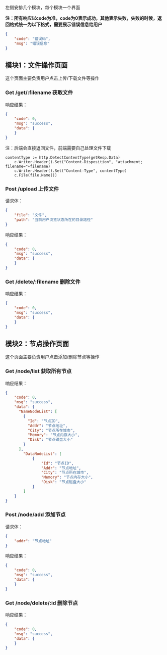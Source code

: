 左侧安排几个模块，每个模块一个界面

**注：所有响应以code为准，code为0表示成功，其他表示失败，失败的时候，返回格式统一为以下格式，需要展示错误信息给用户**
```json
{
    "code": "错误码",
    "msg": "错误信息"
}
```
## 模块1：文件操作页面
这个页面主要负责用户点击上传/下载文件等操作
### Get /get/:filename 获取文件
响应结果：
```json
{
    "code": 0,
    "msg": "success",
    "data": {
    }
}
```
注：后端会直接返回文件，前端需要自己处理文件下载
```
contentType := http.DetectContentType(getResp.Data)
	c.Writer.Header().Set("Content-Disposition", "attachment; filename="+filename)
	c.Writer.Header().Set("Content-Type", contentType)
	c.File(file.Name())
```

### Post /upload 上传文件
请求体：
```json
{
    "file": "文件",
    "path": "当前用户浏览状态所在的目录路径"
}
```
响应结果：
```json
{
    "code": 0,
    "msg": "success",
    "data": {
    }
}
```

### Get /delete/:filename 删除文件
响应结果：
```json
{
    "code": 0,
    "msg": "success",
    "data": {
    }
}
```

## 模块2：节点操作页面
这个页面主要负责用户点击添加/删除节点等操作
### Get /node/list 获取所有节点
响应结果：
```json
{
    "code": 0,
    "msg": "success",
    "data": {
      "NameNodeList": [
        {
          "Id": "节点ID",
          "Addr": "节点地址",
          "City": "节点所在城市",
          "Memory": "节点内存大小",
          "Disk": "节点磁盘大小"
        }
      ],
        "DataNodeList": [
            {
                "Id": "节点ID",
                "Addr": "节点地址",
                "City": "节点所在城市",
                "Memory": "节点内存大小",
                "Disk": "节点磁盘大小"
            }
        ]
    }
}
```

### Post /node/add 添加节点
请求体：
```json
{
    "addr": "节点地址"
}
```
响应结果：
```json
{
    "code": 0,
    "msg": "success",
    "data": {
    }
}
```

### Get /node/delete/:id 删除节点
响应结果：
```json
{
    "code": 0,
    "msg": "success",
    "data": {
    }
}
```




